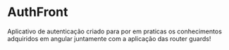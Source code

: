 # AuthFront

Aplicativo de autenticação criado para por em praticas os conhecimentos adquiridos em angular juntamente com a aplicação das router guards!
